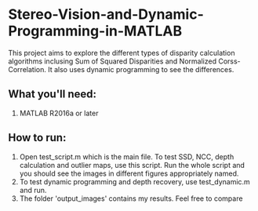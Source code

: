 # Stereo-Vision-and-Dynamic-Programming-in-MATLAB
This project aims to explore the different types of disparity calculation algorithms inclusing Sum of Squared Disparities and Normalized Corss-Correlation. It also uses dynamic programming to see the differences.

## What you'll need:

1. MATLAB R2016a or later

## How to run:

1. Open test_script.m which is the main file. To test SSD, NCC, depth calculation and outlier maps, use this script. Run the whole script and you should see the images in different figures appropriately named.
2. To test dynamic programming and depth recovery, use test_dynamic.m and run.
3. The folder 'output_images' contains my results. Feel free to compare
